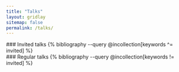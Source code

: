 ```yaml
---
title: "Talks"
layout: gridlay
sitemap: false
permalink: /talks/
---
```


<link rel="stylesheet" href="{{ '/assets/css/responsive.css' | relative_url }}">

<div class="jumbotron">
### Invited talks
{% bibliography --query @incollection[keywords ^= invited] %}
</div>

<div class="jumbotron">
### Regular talks
{% bibliography --query @incollection[keywords != invited] %}
</div>

